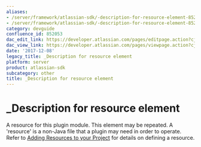 ```yaml
---
aliases:
- /server/framework/atlassian-sdk/-description-for-resource-element-852053.html
- /server/framework/atlassian-sdk/-description-for-resource-element-852053.md
category: devguide
confluence_id: 852053
dac_edit_link: https://developer.atlassian.com/pages/editpage.action?cjm=wozere&pageId=852053
dac_view_link: https://developer.atlassian.com/pages/viewpage.action?cjm=wozere&pageId=852053
date: '2017-12-08'
legacy_title: _Description for resource element
platform: server
product: atlassian-sdk
subcategory: other
title: _Description for resource element
---
```

# \_Description for resource element

A resource for this plugin module. This element may be repeated. A 'resource' is a non-Java file that a plugin may need in order to operate. Refer to [Adding Resources to your Project](/server/framework/atlassian-sdk/adding-resources-to-your-project) for details on defining a resource.




























































